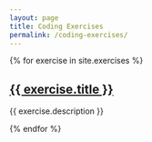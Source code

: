 ```yaml
---
layout: page
title: Coding Exercises
permalink: /coding-exercises/
---
```


<div>
  {% for exercise in site.exercises %}
    <div>
      <h2><a href="{{ exercise.url | prepend: site.baseurl }}">{{ exercise.title }}</a></h2>
      <p>{{ exercise.description }}<p>
  {% endfor %}
<!---Note: Liquid syntax seems to close open tags without adding them--->


